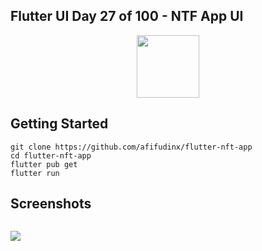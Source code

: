 ## Flutter UI Day 27 of 100 - NTF App UI

<p align="center">
  <img src="https://avatars.githubusercontent.com/u/94339143?v=4" width=100/>
</p>

## Getting Started

```
git clone https://github.com/afifudinx/flutter-nft-app
cd flutter-nft-app
flutter pub get
flutter run
```

## Screenshots

<p style="float: left;">
  <img src="https://github.com/afifudinx/Flutter-Example/Old/flutter-nft-app/blob/main/screenshots/1.png"/>
</p>
